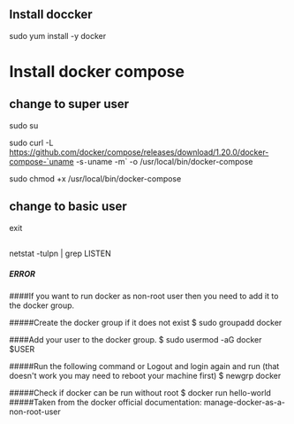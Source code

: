 ## Install doccker 

sudo yum install -y docker

# Install docker compose 
## change to super user

sudo su

sudo curl -L https://github.com/docker/compose/releases/download/1.20.0/docker-compose-`uname -s`-`uname -m` -o /usr/local/bin/docker-compose

sudo chmod +x /usr/local/bin/docker-compose

## change to basic user 

exit

##

netstat -tulpn | grep LISTEN 

##### ERROR ####

####If you want to run docker as non-root user then you need to add it to the docker group.

#####Create the docker group if it does not exist
$ sudo groupadd docker

####Add your user to the docker group.
$ sudo usermod -aG docker $USER

#####Run the following command or Logout and login again and run (that doesn't work you may need to reboot your machine first)
$ newgrp docker

#####Check if docker can be run without root
$ docker run hello-world
#####Taken from the docker official documentation: manage-docker-as-a-non-root-user
